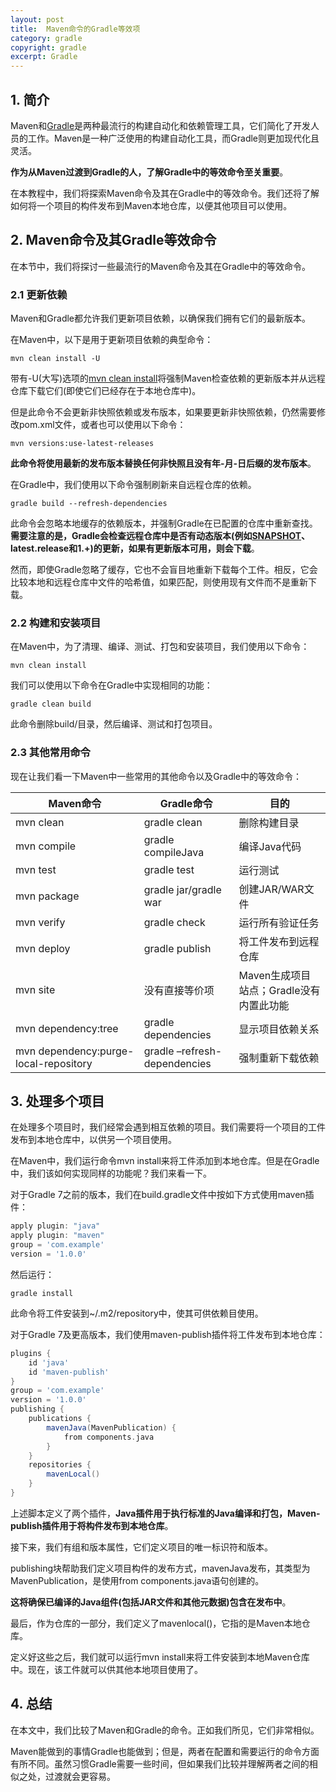 ```yaml
---
layout: post
title:  Maven命令的Gradle等效项
category: gradle
copyright: gradle
excerpt: Gradle
---
```


## 1. 简介

Maven和[Gradle](https://www.baeldung.com/gradle)是两种最流行的构建自动化和依赖管理工具，它们简化了开发人员的工作。Maven是一种广泛使用的构建自动化工具，而Gradle则更加现代化且灵活。

**作为从Maven过渡到Gradle的人，了解Gradle中的等效命令至关重要**。

在本教程中，我们将探索Maven命令及其在Gradle中的等效命令。我们还将了解如何将一个项目的构件发布到Maven本地仓库，以便其他项目可以使用。

## 2. Maven命令及其Gradle等效命令

在本节中，我们将探讨一些最流行的Maven命令及其在Gradle中的等效命令。

### 2.1 更新依赖

Maven和Gradle都允许我们更新项目依赖，以确保我们拥有它们的最新版本。

在Maven中，以下是用于更新项目依赖的典型命令：

```shell
mvn clean install -U
```

带有-U(大写)选项的[mvn clean install](https://www.baeldung.com/maven-install-versus-verify)将强制Maven检查依赖的更新版本并从远程仓库下载它们(即使它们已经存在于本地仓库中)。

但是此命令不会更新非快照依赖或发布版本，如果要更新非快照依赖，仍然需要修改pom.xml文件，或者也可以使用以下命令：

```shell
mvn versions:use-latest-releases
```

**此命令将使用最新的发布版本替换任何非快照且没有年-月-日后缀的发布版本**。

在Gradle中，我们使用以下命令强制刷新来自远程仓库的依赖。

```shell
gradle build --refresh-dependencies
```

此命令会忽略本地缓存的依赖版本，并强制Gradle在已配置的仓库中重新查找。**需要注意的是，Gradle会检查远程仓库中是否有动态版本(例如[SNAPSHOT](https://www.baeldung.com/maven-snapshot-release-repository)、latest.release和1.+)的更新，如果有更新版本可用，则会下载**。

然而，即使Gradle忽略了缓存，它也不会盲目地重新下载每个工件。相反，它会比较本地和远程仓库中文件的哈希值，如果匹配，则使用现有文件而不是重新下载。

### 2.2 构建和安装项目

在Maven中，为了清理、编译、测试、打包和安装项目，我们使用以下命令：

```shell
mvn clean install
```

我们可以使用以下命令在Gradle中实现相同的功能：

```shell
gradle clean build
```

此命令删除build/目录，然后编译、测试和打包项目。

### 2.3 其他常用命令

现在让我们看一下Maven中一些常用的其他命令以及Gradle中的等效命令：

|Maven命令| Gradle命令              | 目的|
| ---------------------------- |-----------------------| ----------------------------------------- |
|mvn clean| gradle clean          | 删除构建目录|
|mvn compile| gradle compileJava    | 编译Java代码|
|mvn test| gradle test           | 运行测试|
|mvn package                     | gradle jar/gradle war | 创建JAR/WAR文件|
|mvn verify| gradle check          | 运行所有验证任务|
|mvn deploy| gradle publish        | 将工件发布到远程仓库|
|mvn site| 没有直接等价项               | Maven生成项目站点；Gradle没有内置此功能|
|mvn dependency:tree| gradle dependencies              | 显示项目依赖关系|
|mvn dependency:purge-local-repository| gradle –refresh-dependencies          | 强制重新下载依赖|

## 3. 处理多个项目

在处理多个项目时，我们经常会遇到相互依赖的项目。我们需要将一个项目的工件发布到本地仓库中，以供另一个项目使用。

在Maven中，我们运行命令mvn install来将工件添加到本地仓库。但是在Gradle中，我们该如何实现同样的功能呢？我们来看一下。

对于Gradle 7之前的版本，我们在build.gradle文件中按如下方式使用maven插件：

```groovy
apply plugin: "java"
apply plugin: "maven"
group = 'com.example'
version = '1.0.0'
```

然后运行：

```shell
gradle install
```

此命令将工件安装到~/.m2/repository中，使其可供依赖目使用。

对于Gradle 7及更高版本，我们使用maven-publish插件将工件发布到本地仓库：

```groovy
plugins {
    id 'java'
    id 'maven-publish'
}
group = 'com.example'
version = '1.0.0'
publishing {
    publications {
        mavenJava(MavenPublication) {
            from components.java
        }
    }
    repositories {
        mavenLocal()
    }
}
```

上述脚本定义了两个插件，**Java插件用于执行标准的Java编译和打包，Maven-publish插件用于将构件发布到本地仓库**。

接下来，我们有组和版本属性，它们定义项目的唯一标识符和版本。

publishing块帮助我们定义项目构件的发布方式，mavenJava发布，其类型为MavenPublication，是使用from components.java语句创建的。

**这将确保已编译的Java组件(包括JAR文件和其他元数据)包含在发布中**。

最后，作为仓库的一部分，我们定义了mavenlocal()，它指的是Maven本地仓库。

定义好这些之后，我们就可以运行mvn install来将工件安装到本地Maven仓库中。现在，该工件就可以供其他本地项目使用了。

## 4. 总结

在本文中，我们比较了Maven和Gradle的命令。正如我们所见，它们非常相似。

Maven能做到的事情Gradle也能做到；但是，两者在配置和需要运行的命令方面有所不同。虽然习惯Gradle需要一些时间，但如果我们比较并理解两者之间的相似之处，过渡就会更容易。